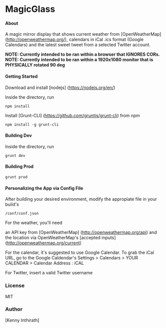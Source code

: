 # MagicGlass

#### About
A magic mirror display that shows current weather from [OpenWeatherMap] (http://openweathermap.org/), calendars in iCal .ics format (Google Calendars) and the latest sweet tweet from a selected Twitter account.

**NOTE: Currently intended to be ran within a browser that IGNORES CORs.**
**NOTE: Currently intended to be ran within a 1920x1080 monitor that is PHYSICALLY rotated 90 deg**

#### Getting Started

Download and install [nodejs] (https://nodejs.org/en/)

Inside the directory, run

```
npm install
```

Install [Grunt-CLI] (https://github.com/gruntjs/grunt-cli) from npm

```
npm install -g grunt-cli
```

#### Building Dev

Inside the directory, run

```
grunt dev
```

#### Building Prod

```
grunt prod
```

#### Personalizing the App via Config File

After building your desired environment, modify the appropiate file in your build's
```
/conf/conf.json
```

For the weather, you'll need 

an API key from [OpenWeatherMap] (http://openweathermap.org/api)
and
the location via OpenWeatherMap's [accepted inputs] (http://openweathermap.org/current)

For the calendar, it's suggested to use Google Calendar. To grab the iCal URL, go to the Google Caldendar's Settings > Calendars > YOUR CALENDAR > Calendar Address : iCAL

For Twitter, insert a valid Twitter username


### License
MIT

### Author
[Kenny Inthirath]


